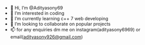 - 👋 Hi, I’m @Adityasony69
- 👀 I’m interested in coding
- 🌱 I’m currently learning c++ 7 web developing
- 💞️ I’m looking to collaborate on popular projects
- 📫 for any enquiries dm me on instagram(adityasony6969) or email(adityasony926@gmail.com)
<!---
Adityasony69/Adityasony69 is a ✨ special ✨ repository because its file appears on your GitHub profile.
You can click the Preview link to take a look at your changes.
--->
